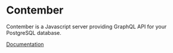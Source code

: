 # Contember

Contember is a Javascript server providing GraphQL API for your PostgreSQL database.

[Documentation](https://www.contember.com/docs/intro/getting-started/)
